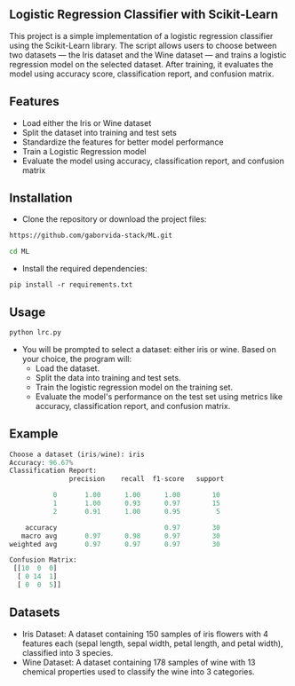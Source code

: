 ## Logistic Regression Classifier with Scikit-Learn
This project is a simple implementation of a logistic regression classifier using the Scikit-Learn library. The script allows users to choose between two datasets — the Iris dataset and the Wine dataset — and trains a logistic regression model on the selected dataset. After training, it evaluates the model using accuracy score, classification report, and confusion matrix.

## Features
  - Load either the Iris or Wine dataset
  - Split the dataset into training and test sets
  - Standardize the features for better model performance
  - Train a Logistic Regression model
  - Evaluate the model using accuracy, classification report, and confusion matrix

## Installation
  - Clone the repository or download the project files:
  ```bash
  https://github.com/gaborvida-stack/ML.git
  ```
  ```bash
  cd ML
  ```

  - Install the required dependencies:
  ```
  pip install -r requirements.txt
  ```
  
## Usage

  ```bash
  python lrc.py
  ```

  - You will be prompted to select a dataset: either iris or wine. Based on your choice, the program will:
    - Load the dataset.
    - Split the data into training and test sets.
    - Train the logistic regression model on the training set.
    - Evaluate the model's performance on the test set using metrics like accuracy, classification report, and confusion matrix.

## Example
```python
Choose a dataset (iris/wine): iris
Accuracy: 96.67%
Classification Report:
               precision    recall  f1-score   support

           0       1.00      1.00      1.00        10
           1       1.00      0.93      0.97        15
           2       0.91      1.00      0.95         5

    accuracy                           0.97        30
   macro avg       0.97      0.98      0.97        30
weighted avg       0.97      0.97      0.97        30

Confusion Matrix:
 [[10  0  0]
  [ 0 14  1]
  [ 0  0  5]]
```
## Datasets
  - Iris Dataset: A dataset containing 150 samples of iris flowers with 4 features each (sepal length, sepal width, petal length, and petal width), classified into 3 species.
  - Wine Dataset: A dataset containing 178 samples of wine with 13 chemical properties used to classify the wine into 3 categories.
